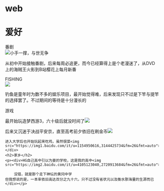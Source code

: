 # web
<!DOCTYPE html>
<html lang="utf-8"/>
<head>
<meta charset="ulf-8"/>
<title>杨俊的网页</title>
<link rel="stylesheet"type="text/css"herf="background.css">
</head>
<body>
<h1>爱好</h1>
<p1>番剧</p1><div>
<img src="https://img1.baidu.com/it/u=2131883131,3204130783&fm=26&fmt=auto" alt="小手一撑，与世无争"/></div>
<p>从初中开始接触番剧，后来每周必追更，而今已经算得上是个老漫迷了，从DVD上的海贼王火影到B站樱花上每月新番</p>
<p2>FISHING</p2><div>
<img src="https://t9.baidu.com/it/u=2804825183,4167440727&fm=167&fmt=auto&app=43&f=JPEG?w=650&h=434&s=FEA625C162132BC6B6F7BD0E0300E0D9"></div>
<p>钓鱼是童年时为数不多的娱乐项目，最开始觉得难，后来发现只不过是下竿与提竿的选择罢了。不过期间的等待是十分漫长的</p>
<p3>游戏</p3>
<p>最开始玩造梦西游3，六十级后就没时间了<img src="https://img2.baidu.com/it/u=4167548343,3043977612&fm=26&fmt=auto"><div>
	后来又沉迷于决战平安京，直至高考前夕依旧在刷金币<img src="https://img2.baidu.com/it/u=439175303,2997670314&fm=253&fmt=auto&app=120&f=JPEG?w=437&h=434">
	
	进入大学后也开始玩起来吃鸡，虽然很菜<img src="https://img1.baidu.com/it/u=1154950616,3144425734&fm=26&fmt=auto"></div>
	<h2>家乡</h2>
	<p><div>HG自己高中引以为豪的学校，这是我的高中<img src="https://img2.baidu.com/it/u=4105123040,2720913684&fm=26&fmt=auto">
		
		没错，就是那个走下神坛的黄冈中学
	但我想说的是，一本率依旧高达百分之九十六，只不过没有省状元以及衡水那海量的生源而已</div></p>
</body>
</html>
